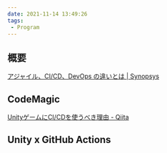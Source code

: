 ```yaml
---
date: 2021-11-14 13:49:26
tags:
 - Program
---
```


## 概要
[アジャイル、CI/CD、DevOps の違いとは \| Synopsys](https://www.synopsys.com/blogs/software-security/ja-jp/agile-cicd-devops-glossary/?)

## CodeMagic
[UnityゲームにCI/CDを使うべき理由 - Qiita](https://qiita.com/liina/items/d0ccf548671b1ed1fb1b)

## Unity x GitHub Actions
### 
